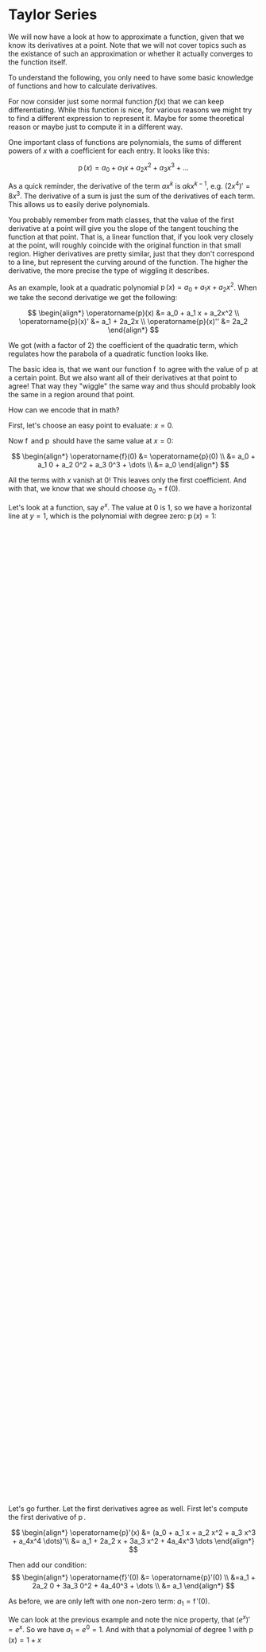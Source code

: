 <!--
author:   sibaku

email:    

version:  0.0.1

language: en

narrator: US English Female

script: https://cdn.plot.ly/plotly-2.12.1.min.js
        https://cdn.rawgit.com/davidedc/Algebrite/master/dist/algebrite.bundle-for-browser.js

comment:  A short introduction for Taylor Series
-->

# Taylor Series

We will now have a look at how to approximate a function, given that we know its derivatives at a point. 
Note that we will not cover topics such as the existance of such an approximation or whether it actually converges to the function itself.

To understand the following, you only need to have some basic knowledge of functions and how to calculate derivatives.

For now consider just some normal function $f(x)$ that we can keep differentiating. 
While this function is nice, for various reasons we might try to find a different expression to represent it.
Maybe for some theoretical reason or maybe just to compute it in a different way.

One important class of functions are polynomials, the sums of different powers of $x$ with a coefficient for each entry. It looks like this:

$$
\operatorname{p}(x) = a_0 + a_1 x + a_2 x^2 + a_3 x^3 + \dots
$$

As a quick reminder, the derivative of the term $ax^k$ is $akx^{k-1}$, e.g. $(2x^4)' = 8x^3$.
The derivative of a sum is just the sum of the derivatives of each term.
This allows us to easily derive polynomials.

You probably remember from math classes, that the value of the first derivative at a point will give you the slope of the tangent touching the function at that point.
That is, a linear function that, if you look very closely at the point, will roughly coincide with the original function in that small region.
Higher derivatives are pretty similar, just that they don't correspond to a line, but represent the curving around of the function.
The higher the derivative, the more precise the type of wiggling it describes.

As an example, look at a quadratic polynomial $\operatorname{p}(x) = a_0 + a_1 x + a_2x^2$.
When we take the second derivatige we get the following:

$$
    \begin{align*}
    \operatorname{p}(x) &= a_0 + a_1 x + a_2x^2 \\
    \operatorname{p}(x)' &= a_1 + 2a_2x \\
    \operatorname{p}(x)'' &= 2a_2 
    \end{align*}
$$

We got (with a factor of $2$) the coefficient of the quadratic term, which regulates how the parabola of a quadratic function looks like.

The basic idea is, that we want our function $\operatorname{f}$ to agree with the value of $\operatorname{p}$ at a certain point.
But we also want all of their derivatives at that point to agree! 
That way they "wiggle" the same way and thus should probably look the same in a region around that point.

How can we encode that in math?

First, let's choose an easy point to evaluate: $x=0$. 

Now $\operatorname{f}$ and $\operatorname{p}$ should have the same value at $x=0$:

$$
    \begin{align*}
    \operatorname{f}(0) &= \operatorname{p}(0) \\
    &= a_0 + a_1 0 + a_2 0^2 + a_3 0^3 + \dots \\
    &= a_0
    \end{align*}
$$

All the terms with $x$ vanish at $0$! This leaves only the first coefficient.
And with that, we know that we should choose $a_0 = \operatorname{f}(0)$.

Let's look at a function, say $e^x$. The value at $0$ is $1$, so we have a horizontal line at $y=1$, which is the polynomial with degree zero: $\operatorname{p}(x) = 1$:

<div id="id_0" style="width:100%;height:50%;"></div>

<script>

let expr = Algebrite.run(`exp(x)`);

const k = 1;

let derivatives = [expr];
for (let i = 1; i < k; i++) {
    derivatives.push(Algebrite.run(`d(${derivatives[i - 1]},x)`));
}

let taylor = [];

for (let i = 0; i < k; i++) {
    const last_expr = i > 0 ? `+ (${taylor[i - 1]})` : "";
    taylor.push(Algebrite.run(`eval(${derivatives[i]},x,0)/(${i}!) * x^${i} ${last_expr}`))
}
let dexpr = Algebrite.run(`d(${expr},x)`);

const div = document.getElementById('id_0');

const xmin = 0;
const xmax = 4;
const xdelta = xmax - xmin;
const n = 1000;

const xs = [];
for (let i = 0; i < n; i++) {
    xs.push(i / (n - 1) * xdelta);
}
let data = [];

// base function
const ys = [];
let ymin = Infinity;
let ymax = -Infinity;
for (let i = 0; i < n; i++) {
    const y = parseFloat(Algebrite.run(`eval(${expr},x,${xs[i]})`));
    ymin = Math.min(ymin, y);
    ymax = Math.max(ymax, y);
    ys.push(y);
}
const ycenter = (ymax + ymin) * 0.5;
const yrad = (ymax - ymin) * 0.5;


data.push(
    {
        x: xs,
        y: ys,
        mode: 'lines',
        name: expr,
        visible: true

    }
);

for (let j = 0; j < k; j++) {
    const yis = [];

    for (let i = 0; i < n; i++) {
        const y = parseFloat(Algebrite.run(`eval(${taylor[j]},x,${xs[i]})`));
        yis.push(y);
    }
    data.push(
        {
            x: xs,
            y: yis,
            mode: 'lines',
            name: `Taylor Degree: ${j}`,
            visible: true
        }
    );
}

let layout = {
    title: 'Approximation of a e^x with a Taylor polynomial of degree 0',
    xaxis: {
        title: 'x',

    },
    yaxis: {

        title: 'y',
        autorange: false,
        range: [ycenter - 2 * yrad, ycenter + 2 * yrad]
    },

};
Plotly.newPlot(div, data, layout);

"LIA: stop"
</script>

Let's go further. Let the first derivatives agree as well. First let's compute the first derivative of $\operatorname{p}$.

$$
    \begin{align*}
    \operatorname{p}'(x) &= (a_0 + a_1 x + a_2 x^2 + a_3 x^3 + a_4x^4 \dots)'\\
    &= a_1 + 2a_2 x + 3a_3 x^2 + 4a_4x^3 \dots
    \end{align*}
$$

Then add our condition:
$$
    \begin{align*}
    \operatorname{f}'(0) &= \operatorname{p}'(0) \\
    &=a_1 + 2a_2 0 + 3a_3 0^2 + 4a_40^3 + \dots \\
    &= a_1
    \end{align*}
$$

As before, we are only left with one non-zero term: $a_1 = \operatorname{f}'(0)$.

We can look at the previous example and note the nice property, that $(e^x)' = e^x$. So we have $a_1 = e^0 = 1$. And with that a polynomial of degree $1$ with $\operatorname{p}(x) = 1 + x$

<div id="id_1" style="width:100%;height:50%;"></div>

<script>

let expr = Algebrite.run(`exp(x)`);

const k = 2;

let derivatives = [expr];
for (let i = 1; i < k; i++) {
    derivatives.push(Algebrite.run(`d(${derivatives[i - 1]},x)`));
}

let taylor = [];

for (let i = 0; i < k; i++) {
    const last_expr = i > 0 ? `+ (${taylor[i - 1]})` : "";
    taylor.push(Algebrite.run(`eval(${derivatives[i]},x,0)/(${i}!) * x^${i} ${last_expr}`))
}
let dexpr = Algebrite.run(`d(${expr},x)`);

const div = document.getElementById('id_1');

const xmin = 0;
const xmax = 4;
const xdelta = xmax - xmin;
const n = 1000;

const xs = [];
for (let i = 0; i < n; i++) {
    xs.push(i / (n - 1) * xdelta);
}
let data = [];

// base function
const ys = [];
let ymin = Infinity;
let ymax = -Infinity;
for (let i = 0; i < n; i++) {
    const y = parseFloat(Algebrite.run(`eval(${expr},x,${xs[i]})`));
    ymin = Math.min(ymin, y);
    ymax = Math.max(ymax, y);
    ys.push(y);
}
const ycenter = (ymax + ymin) * 0.5;
const yrad = (ymax - ymin) * 0.5;


data.push(
    {
        x: xs,
        y: ys,
        mode: 'lines',
        name: expr,
        visible: true

    }
);

for (let j = 0; j < k; j++) {
    const yis = [];

    for (let i = 0; i < n; i++) {
        const y = parseFloat(Algebrite.run(`eval(${taylor[j]},x,${xs[i]})`));
        yis.push(y);
    }
    data.push(
        {
            x: xs,
            y: yis,
            mode: 'lines',
            name: `Taylor Degree: ${j}`,
            visible: true
        }
    );
}

let layout = {
    title: 'Approximation of a e^x with a Taylor polynomial of degree 1',
    xaxis: {
        title: 'x',

    },
    yaxis: {

        title: 'y',
        autorange: false,
        range: [ycenter - 2 * yrad, ycenter + 2 * yrad]
    },

};
Plotly.newPlot(div, data, layout);

"LIA: stop"
</script>

We will do one last step before the general version. Do a second derivative, that is derive the first derivative again.

$$
    \begin{align*}
    \operatorname{p}''(x) &=  ( \operatorname{p}'(x))'\\
    &= (a_1 + 2a_2 x + 3a_3 x^2 + 4a_4x^3 \dots)'\\
    &= 2a_2 + 6a_3 x + 12a_4x^2 \dots
    \end{align*}
$$

The next step is basically the same as before, but has a slight difference:

$$
    \begin{align*}
    \operatorname{f}''(0) &= \operatorname{p}''(0) \\
    &=2a_2 + 6a_3 0 + 12a_4 0^2 \dots \\
    &= 2a_2 \\
    \frac{\operatorname{f}''(0)}{2} &= a_2
    \end{align*}
$$

This time, we have a factor of $\frac{1}{2}$!

Continuing with $e^x$ and that it stays the same under differentiation, we have $a_2 = \frac{e^0}{2} = \frac{1}{2}$. This gives us the quadratic polynomial $\operatorname{p}(x) = 1 + x + \frac{x^2}{2}$.

<div id="id_2" style="width:100%;height:50%;"></div>

<script>

let expr = Algebrite.run(`exp(x)`);

const k = 3;

let derivatives = [expr];
for (let i = 1; i < k; i++) {
    derivatives.push(Algebrite.run(`d(${derivatives[i - 1]},x)`));
}

let taylor = [];

for (let i = 0; i < k; i++) {
    const last_expr = i > 0 ? `+ (${taylor[i - 1]})` : "";
    taylor.push(Algebrite.run(`eval(${derivatives[i]},x,0)/(${i}!) * x^${i} ${last_expr}`))
}
let dexpr = Algebrite.run(`d(${expr},x)`);

const div = document.getElementById('id_2');

const xmin = 0;
const xmax = 4;
const xdelta = xmax - xmin;
const n = 1000;

const xs = [];
for (let i = 0; i < n; i++) {
    xs.push(i / (n - 1) * xdelta);
}
let data = [];

// base function
const ys = [];
let ymin = Infinity;
let ymax = -Infinity;
for (let i = 0; i < n; i++) {
    const y = parseFloat(Algebrite.run(`eval(${expr},x,${xs[i]})`));
    ymin = Math.min(ymin, y);
    ymax = Math.max(ymax, y);
    ys.push(y);
}
const ycenter = (ymax + ymin) * 0.5;
const yrad = (ymax - ymin) * 0.5;


data.push(
    {
        x: xs,
        y: ys,
        mode: 'lines',
        name: expr,
        visible: true

    }
);

for (let j = 0; j < k; j++) {
    const yis = [];

    for (let i = 0; i < n; i++) {
        const y = parseFloat(Algebrite.run(`eval(${taylor[j]},x,${xs[i]})`));
        yis.push(y);
    }
    data.push(
        {
            x: xs,
            y: yis,
            mode: 'lines',
            name: `Taylor Degree: ${j}`,
            visible: true
        }
    );
}

let layout = {
    title: 'Approximation of a e^x with a Taylor polynomial of degree 2',
    xaxis: {
        title: 'x',

    },
    yaxis: {

        title: 'y',
        autorange: false,
        range: [ycenter - 2 * yrad, ycenter + 2 * yrad]
    },

};
Plotly.newPlot(div, data, layout);

"LIA: stop"
</script>

As you can see, the starts to look more like the actual function!

If we do the same thing for the third derivative, you can most likely see,
that the next factor will be $\frac{1}{6}$, since $6$ is the factor added from the repeated differentiation.

When we now think about some generic term in the sum, let's say it is the $n$-th one: $a_nx^n$. 
When will we get to the same point as with the previous examples, where only the coefficient will be left behind after putting in $ß$?

It will be after differentiation $n$ times, such that $x^n$ becomes $x^0 = 1$.

What kind of factor will that give us?

$$
    \begin{align*}
        (x^n)' &= nx^{n-1} \\
        (nx^{n-1})' &= (n-1)nx^{n-2} \\
        ((n-1)nx^{n-2})' &= (n-2)(n-1)nx^{n-3}\\
        \dots &
    \end{align*}
$$

From this you might already guess the pattern. 
The final factor before the coefficient will be the product of all numbers from $1$ up to $n$, so $1 * 2 * 3 *\dots * n$.
There is even a fancy math way to write this, called the factorial:

$$
 1* 2 * 3 *\dots * n = n!
$$

To make stuff work out nicely, we define $0! = 1$.

This works out with all previous examples. 

* $a_0$ needed $0$ derivatives, so the factor is $1 = 0!$
* $a_1$ needed $1$ derivative, so the factor is $1 = 1!$
* $a_2$ needed $2$ derivatives, so the factor is $2 = 1*2 = 2!$
* $a_3$ needed $3$ derivatives, so the factor is $6 = 1*2*3 = 3!$

To find the coefficient, we just have to divide by the factor in front of it!

With that we can actually write down the polynomial that agrees with our given function in all derivatives at $x=0$:

$$
    \begin{align*}

    \operatorname{p}(x) &= \operatorname{f}(0) + \operatorname{f}'(0)x + \frac{\operatorname{f}''(0)}{2}x^2+ \frac{\operatorname{f}'''(0)}{6}x^3 + \dots \\
    &= \frac{\operatorname{f}^{(0)}(0)}{0!}x^0 + \frac{\operatorname{f}^{(1)}(0)}{1!}x^1 + \frac{\operatorname{f}^{(2)}(0)}{2!}x^2 + \frac{\operatorname{f}^{(3)}(0)}{3!}x^3 + \dots
    \end{align*}

$$

Here, the notation $\operatorname{f}^{(n)}$ means the $n$-th derivative. 

We can also see, that it looks very regular! The degree of the derivative corresponds to the power of $x$ and the factorial!

We can write this down even more compact by using another math notation: The sum formula.

$$
\operatorname{p}(x) = \sum_{i=0}^{\infty}\frac{\operatorname{f}^{(i)}(0)}{i!}x^i
$$

This just means, that we will use a number $i$ as a placeholder for all integers starting from $0$ (that is the $i=0$ part) and never stopping, so going to infinity (that is the top $\infty$).
Each of these $i$ will then be put into the formula to the right and the result of that is added to the whole. 
So if you set $i=0$ you get the first term in the formula from before. If you set $i=1$, you get the second one and so on. 
The $\sum$ symbol is just a greek Sigma, basically just an "S" for "sum.

While that might look scary at first, I hope you have seen what it means and that it isn't that it looks worse than it actually is!

This is more or less the formula you will find in a textbook, although there the more general form, where you don't need to start at $x=0$ is used, the idea is exactly the same though.

You can type in any function that you like in the following little input box using standard math notation. If you then click on the small execute symbol below, you can scroll through approximations with increasing numbers of terms. If you feel more adventurous, you can open the second entry box to change parameters of the calculations.

```
sin(x)
```
```javascript -Config.js
// The number of terms in the approximation, will be at least 1
// For very high values, this might take a bit to compute
let k = 11;
// The minimum x coordinate of the computed region
const xmin = 0;
// The maximum x coordinate of the computed region
const xmax = 2.0*Math.PI;
```
<script>

@input(1)


// The number of points to be sampled, 
const n = 1000;

k = Math.max(1,k);
let expr = Algebrite.run(`@'input(0)`);


let derivatives = [expr];
for (let i = 1; i < k; i++) {
    derivatives.push(Algebrite.run(`d(${derivatives[i - 1]},x)`));
}

let taylor = [];

for (let i = 0; i < k; i++) {
    const last_expr = i > 0 ? `+ (${taylor[i - 1]})` : "";
    taylor.push(Algebrite.run(`eval(${derivatives[i]},x,0)/(${i}!) * x^${i} ${last_expr}`))
}
let dexpr = Algebrite.run(`d(${expr},x)`);

const div = document.getElementById('full_id');


const xdelta = xmax - xmin;

const xs = [];
for (let i = 0; i < n; i++) {
    xs.push(i / (n - 1) * xdelta);
}

let data = [];

// base function
const ys = [];
let ymin = Infinity;
let ymax = -Infinity;
for (let i = 0; i < n; i++) {
    const y = parseFloat(Algebrite.run(`eval(${expr},x,${xs[i]})`));
    ymin = Math.min(ymin, y);
    ymax = Math.max(ymax, y);
    ys.push(y);
}
const ycenter = (ymax + ymin) * 0.5;
const yrad = (ymax - ymin) * 0.5;


data.push(
    {
        x: xs,
        y: ys,
        mode: 'lines',
        name: expr,
        visible: true

    }
);

for (let j = 0; j < k; j++) {
    const yis = [];

    for (let i = 0; i < n; i++) {
        const y = parseFloat(Algebrite.run(`eval(${taylor[j]},x,${xs[i]})`));
        yis.push(y);
    }
    data.push(
        {
            x: xs,
            y: yis,
            mode: 'lines',
            name: `Taylor Degree: ${j}`,
           visible: (j===0)

        }
    );
}

const steps = [];
for (let j = 0; j < k; j++) {
    const visibilities = [true];
    for (let i = 0; i < k; i++) {
        visibilities.push(false);
    }

    visibilities[j + 1] = true;

    steps.push({

        label: j,

        method: 'restyle',

        args: ['visible', visibilities]

    });
}
let layout = {
    title: 'Approximation of a function with a Taylor polynomial',
    xaxis: {
        title: 'x',

    },
    yaxis: {

        title: 'y',
        autorange: false,
        range: [ycenter - 2 * yrad, ycenter + 2 * yrad]
    },
    sliders: [{

        pad: { t: 50 },
        active:0,
        currentvalue: {
            xanchor: 'left',
            prefix: 'Maximum degree: ',

            font: {
                color: '#888',
                size: 20
            }

        },
        steps
    }]

};
Plotly.newPlot(div, data, layout);
"LIA: stop"
</script>

<div id="full_id" style="width:100%;height:50%;"></div>